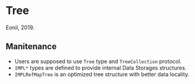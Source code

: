 Tree
====
Eonil, 2019.




Manitenance
------------------
- Users are supposed to use `Tree` type and `TreeCollection` protocol.
- `IMPL*` types are defined to provide internal Data Storages structures.
- `IMPLRefMapTree` is an optimized tree structure with better data locality.


